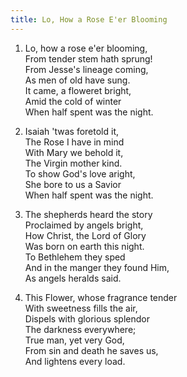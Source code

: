 ```yaml
---
title: Lo, How a Rose E'er Blooming
---
```

1. Lo, how a rose e'er blooming,  
From tender stem hath sprung!  
From Jesse's lineage coming,  
As men of old have sung.  
It came, a floweret bright,  
Amid the cold of winter  
When half spent was the night.

2. Isaiah 'twas foretold it,  
The Rose I have in mind  
With Mary we behold it,  
The Virgin mother kind.  
To show God's love aright,  
She bore to us a Savior  
When half spent was the night.  

3. The shepherds heard the story  
Proclaimed by angels bright,  
How Christ, the Lord of Glory  
Was born on earth this night.  
To Bethlehem they sped  
And in the manger they found Him,  
As angels heralds said.  

4. This Flower, whose fragrance tender  
With sweetness fills the air,  
Dispels with glorious splendor  
The darkness everywhere;  
True man, yet very God,  
From sin and death he saves us,  
And lightens every load.